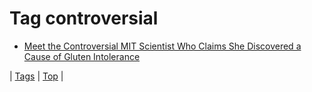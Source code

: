 <!--
title: Tag controversial
date: 2020-06-28T15:26:59.497Z
tags:
-->
# Tag controversial

 * [Meet the Controversial MIT Scientist Who Claims She Discovered a Cause of Gluten Intolerance](80718997483.md)

| [Tags](tags.md) | [Top](index.md) |
